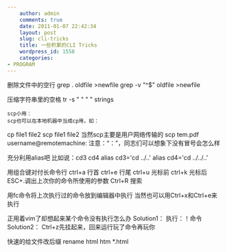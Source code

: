 ```yaml
---
    author: admin
    comments: true
    date: 2011-01-07 22:42:34
    layout: post
    slug: cli-tricks
    title: 一些积累的CLI Tricks
    wordpress_id: 1558
    categories:
- PROGRAM
---
```


删除文件中的空行
grep . oldfile >newfile
    grep -v "^$" oldfile >newfile


压缩字符串里的空格
tr -s " " " " strings

    scp小用：
    scp也可以在本地机器中当成cp用，如：
cp file1 file2
    scp file1 file2
当然scp主要是用户网络传输的
scp tem.pdf username@remotemachine:
注意：“：”，同志们可以想象下没有冒号会怎么样

充分利用alias吧
比如说：cd3 cd4
alias cd3='cd ../..'
    alias cd4='cd ../../..'

用组合键对付长命令行
ctrl+a 行首
    ctrl+e 行尾
    ctrl+u 光标前
    ctrl+k 光标后
ESC+.调出上次你的命令所使用的参数
Ctrl+R 搜索

用fc命令将上次执行过的命令放到编辑器中执行
当然也可以用Ctrl+x和Ctrl+e来执行

正用着vim了却想起来某个命令没有执行怎么办
Solution1： 执行：！命令
Solution2： Ctrl+z先挂起来，回来运行玩了命令再玩你

快速的给文件改后缀
rename html htm  *.html

